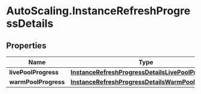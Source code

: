 # AutoScaling.InstanceRefreshProgressDetails

## Properties

Name | Type | Description | Notes
------------ | ------------- | ------------- | -------------
**livePoolProgress** | [**InstanceRefreshProgressDetailsLivePoolProgress**](InstanceRefreshProgressDetailsLivePoolProgress.md) |  | [optional] 
**warmPoolProgress** | [**InstanceRefreshProgressDetailsWarmPoolProgress**](InstanceRefreshProgressDetailsWarmPoolProgress.md) |  | [optional] 


